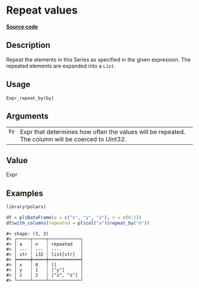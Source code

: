 
# Repeat values

[**Source code**](https://github.com/pola-rs/r-polars/tree/main/R/expr__expr.R#L2180)

## Description

Repeat the elements in this Series as specified in the given expression.
The repeated elements are expanded into a <code>List</code>.

## Usage

<pre><code class='language-R'>Expr_repeat_by(by)
</code></pre>

## Arguments

<table>
<tr>
<td style="white-space: nowrap; font-family: monospace; vertical-align: top">
<code id="Expr_repeat_by_:_by">by</code>
</td>
<td>
Expr that determines how often the values will be repeated. The column
will be coerced to UInt32.
</td>
</tr>
</table>

## Value

Expr

## Examples

``` r
library(polars)

df = pl$DataFrame(a = c("x", "y", "z"), n = c(0:2))
df$with_columns(repeated = pl$col("a")$repeat_by("n"))
```

    #> shape: (3, 3)
    #> ┌─────┬─────┬────────────┐
    #> │ a   ┆ n   ┆ repeated   │
    #> │ --- ┆ --- ┆ ---        │
    #> │ str ┆ i32 ┆ list[str]  │
    #> ╞═════╪═════╪════════════╡
    #> │ x   ┆ 0   ┆ []         │
    #> │ y   ┆ 1   ┆ ["y"]      │
    #> │ z   ┆ 2   ┆ ["z", "z"] │
    #> └─────┴─────┴────────────┘
